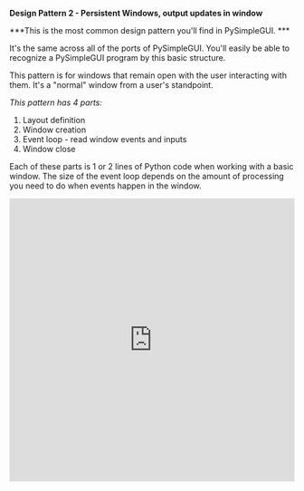 **Design Pattern 2 - Persistent Windows, output updates in window**


***This is the most common design pattern you'll find in PySimpleGUI. *** 

It's the same across all of the ports of PySimpleGUI.  You'll easily be able to recognize a PySimpleGUI program by this basic structure.  

This pattern is for windows that remain open with the user interacting with them.  It's a "normal" window from a user's standpoint.

*This pattern has 4 parts:*

1. Layout definition
2. Window creation
3. Event loop - read window events and inputs
4. Window close

Each of these parts is 1 or 2 lines of Python code when working with a basic window.  The size of the event loop depends on the amount of processing you need to do when events happen in the window.

<iframe src='https://trinket.io/embed/pygame/c0bf3a6754?start=result' width='100%' height='500' frameborder='0' marginwidth='0' marginheight='0' allowfullscreen></iframe>

